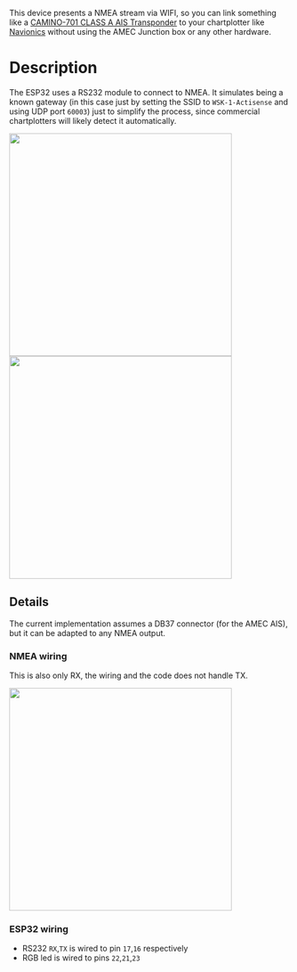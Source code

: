 This device presents a NMEA stream via WIFI, so you can link something like a [CAMINO-701 CLASS A AIS Transponder](https://www.svb24.com/en/amec-camino-701-class-a-ais-transponder.html) to your chartplotter like [Navionics](https://play.google.com/store/apps/details?id=it.navionics.singleAppMarineLakesHD&hl=en) without using the AMEC Junction box or any other hardware.

# Description

The ESP32 uses a RS232 module to connect to NMEA. It simulates being a known gateway (in this case just by setting the SSID to `WSK-1-Actisense` and using UDP port `60003`) just to simplify the process, since commercial chartplotters will likely detect it automatically.

<img src="https://github.com/user-attachments/assets/dda1edb5-ed95-4780-bbfb-c2b0caa7341e" height="400">

<img src="https://github.com/user-attachments/assets/32c86b61-fee4-4207-b253-3d4940cbf0cc" height="400">

## Details

The current implementation assumes a DB37 connector (for the AMEC AIS), but it can be adapted to any NMEA output. 

### NMEA wiring

This is also only RX, the wiring and the code does not handle TX.

<img src="https://github.com/user-attachments/assets/ad203725-ea48-4a54-8a1d-1d5b9e69d31d" height="400">

### ESP32 wiring

- RS232 `RX`,`TX` is wired to pin `17`,`16` respectively
- RGB led is wired to pins `22`,`21`,`23`

